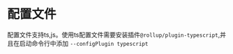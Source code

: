 # 配置文件

配置文件支持ts,js。使用ts配置文件需要安装插件`@rollup/plugin-typescript`,并且在启动命令行中添加 `--configPlugin typescript`